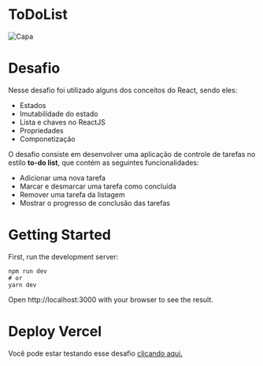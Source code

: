 # ToDoList
![Capa](https://user-images.githubusercontent.com/54756131/210099064-85ec4373-f165-4874-9e39-83f9ed31ebfe.png)

# Desafio
Nesse desafio foi utilizado alguns dos conceitos do React, sendo eles: 
- Estados 
- Imutabilidade do estado
- Lista e chaves no ReactJS
- Propriedades
- Componetização

O desafio consiste em desenvolver uma aplicação de controle de tarefas no estilo **to-do list**, que contém as seguintes funcionalidades:

- Adicionar uma nova tarefa
- Marcar e desmarcar uma tarefa como concluída
- Remover uma tarefa da listagem
- Mostrar o progresso de conclusão das tarefas

# Getting Started
First, run the development server:

~~~
npm run dev
# or
yarn dev
~~~
Open http://localhost:3000 with your browser to see the result.

# Deploy  Vercel
Você pode estar testando esse desafio [clicando aqui.](https://to-do-list-nine-silk.vercel.app/)
